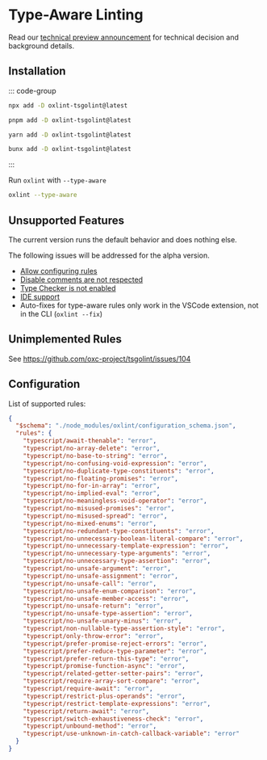 # Type-Aware Linting

Read our [technical preview announcement](/blog/2025-08-17-oxlint-type-aware) for technical decision and background details.

## Installation

::: code-group

```sh [npm]
npx add -D oxlint-tsgolint@latest
```

```sh [pnpm]
pnpm add -D oxlint-tsgolint@latest
```

```sh [yarn]
yarn add -D oxlint-tsgolint@latest
```

```sh [bun]
bunx add -D oxlint-tsgolint@latest
```

:::

Run `oxlint` with `--type-aware`

```bash
oxlint --type-aware
```

## Unsupported Features

The current version runs the default behavior and does nothing else.

The following issues will be addressed for the alpha version.

- [Allow configuring rules](https://github.com/oxc-project/tsgolint/issues/51)
- [Disable comments are not respected](https://github.com/oxc-project/oxc/issues/13491)
- [Type Checker is not enabled](https://github.com/oxc-project/tsgolint/issues/106)
- [IDE support](https://github.com/oxc-project/tsgolint/issues/71)
- Auto-fixes for type-aware rules only work in the VSCode extension, not in the CLI (`oxlint --fix`)

## Unimplemented Rules

See https://github.com/oxc-project/tsgolint/issues/104

## Configuration

List of supported rules:

```json
{
  "$schema": "./node_modules/oxlint/configuration_schema.json",
  "rules": {
    "typescript/await-thenable": "error",
    "typescript/no-array-delete": "error",
    "typescript/no-base-to-string": "error",
    "typescript/no-confusing-void-expression": "error",
    "typescript/no-duplicate-type-constituents": "error",
    "typescript/no-floating-promises": "error",
    "typescript/no-for-in-array": "error",
    "typescript/no-implied-eval": "error",
    "typescript/no-meaningless-void-operator": "error",
    "typescript/no-misused-promises": "error",
    "typescript/no-misused-spread": "error",
    "typescript/no-mixed-enums": "error",
    "typescript/no-redundant-type-constituents": "error",
    "typescript/no-unnecessary-boolean-literal-compare": "error",
    "typescript/no-unnecessary-template-expression": "error",
    "typescript/no-unnecessary-type-arguments": "error",
    "typescript/no-unnecessary-type-assertion": "error",
    "typescript/no-unsafe-argument": "error",
    "typescript/no-unsafe-assignment": "error",
    "typescript/no-unsafe-call": "error",
    "typescript/no-unsafe-enum-comparison": "error",
    "typescript/no-unsafe-member-access": "error",
    "typescript/no-unsafe-return": "error",
    "typescript/no-unsafe-type-assertion": "error",
    "typescript/no-unsafe-unary-minus": "error",
    "typescript/non-nullable-type-assertion-style": "error",
    "typescript/only-throw-error": "error",
    "typescript/prefer-promise-reject-errors": "error",
    "typescript/prefer-reduce-type-parameter": "error",
    "typescript/prefer-return-this-type": "error",
    "typescript/promise-function-async": "error",
    "typescript/related-getter-setter-pairs": "error",
    "typescript/require-array-sort-compare": "error",
    "typescript/require-await": "error",
    "typescript/restrict-plus-operands": "error",
    "typescript/restrict-template-expressions": "error",
    "typescript/return-await": "error",
    "typescript/switch-exhaustiveness-check": "error",
    "typescript/unbound-method": "error",
    "typescript/use-unknown-in-catch-callback-variable": "error"
  }
}
```

